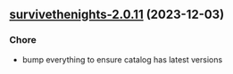 

## [survivethenights-2.0.11](https://github.com/truecharts/charts/compare/survivethenights-2.0.10...survivethenights-2.0.11) (2023-12-03)

### Chore

- bump everything to ensure catalog has latest versions
  
  